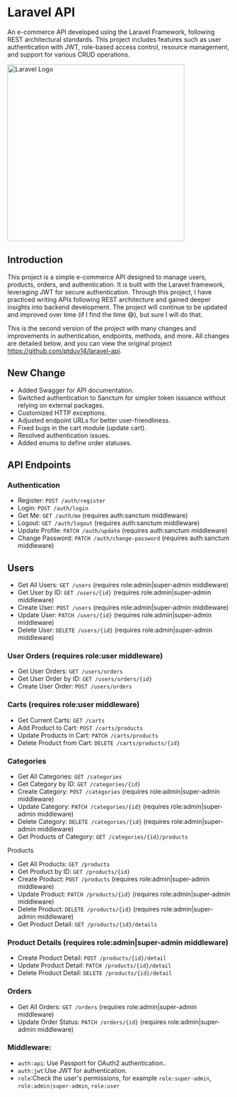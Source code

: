 # Laravel API
An e-commerce API developed using the Laravel Framework, following REST architectural standards. This project includes features such as user authentication with JWT, role-based access control, resource management, and support for various CRUD operations.

<a href="https://laravel.com" target="_blank"><img src="https://raw.githubusercontent.com/laravel/art/master/logo-lockup/5%20SVG/2%20CMYK/1%20Full%20Color/laravel-logolockup-cmyk-red.svg" width="400" alt="Laravel Logo"></a>

## Introduction

This project is a simple e-commerce API designed to manage users, products, orders, and authentication. It is built with the Laravel framework, leveraging JWT for secure authentication. Through this project, I have practiced writing APIs following REST architecture and gained deeper insights into backend development. The project will continue to be updated and improved over time (if I find the time 😅), but sure I will do that.

This is the second version of the project with many changes and improvements in authentication, endpoints, methods, and more. All changes are detailed below, and you can view the original project https://github.com/ptduy14/laravel-api.

## New Change
- Added Swagger for API documentation.
- Switched authentication to Sanctum for simpler token issuance without relying on external packages.
- Customized HTTP exceptions.
- Adjusted endpoint URLs for better user-friendliness.
- Fixed bugs in the cart module (update cart).
- Resolved authentication issues.
- Added enums to define order statuses.

## API Endpoints


### Authentication

- Register: `POST /auth/register`
- Login: `POST /auth/login`
- Get Me: `GET /auth/me` (requires auth:sanctum middleware)
- Logout: `GET /auth/logout` (requires auth:sanctum middleware)
- Update Profile: `PATCH /auth/update` (requires auth:sanctum middleware)
- Change Password: `PATCH /auth/change-password` (requires auth:sanctum middleware)

## Users

- Get All Users: `GET /users` (requires role:admin|super-admin middleware)
- Get User by ID: `GET /users/{id}` (requires role:admin|super-admin middleware)
- Create User: `POST /users` (requires role:admin|super-admin middleware)
- Update User: `PATCH /users/{id}` (requires role:admin|super-admin middleware)
- Delete User: `DELETE /users/{id}` (requires role:admin|super-admin middleware)

### User Orders (requires role:user middleware)

- Get User Orders: `GET /users/orders`
- Get User Order by ID: `GET /users/orders/{id}`
- Create User Order: `POST /users/orders`

### Carts (requires role:user middleware)

- Get Current Carts: `GET /carts`
- Add Product to Cart: `POST /carts/products`
- Update Products in Cart: `PATCH /carts/products`
- Delete Product from Cart: `DELETE /carts/products/{id}`

### Categories

- Get All Categories: `GET /categories`
- Get Category by ID: `GET /categories/{id}`
- Create Category: `POST /categories` (requires role:admin|super-admin middleware)
- Update Category: `PATCH /categories/{id}` (requires role:admin|super-admin middleware)
- Delete Category: `DELETE /categories/{id}` (requires role:admin|super-admin middleware)
- Get Products of Category: `GET /categories/{id}/products`

Products

- Get All Products: `GET /products`
- Get Product by ID: `GET /products/{id}`
- Create Product: `POST /products` (requires role:admin|super-admin middleware)
- Update Product: `PATCH /products/{id}` (requires role:admin|super-admin middleware)
- Delete Product: `DELETE /products/{id}` (requires role:admin|super-admin middleware)
- Get Product Detail: `GET /products/{id}/details`

### Product Details (requires role:admin|super-admin middleware)

- Create Product Detail: `POST /products/{id}/detail`
- Update Product Detail: `PATCH /products/{id}/detail`
- Delete Product Detail: `DELETE /products/{id}/detail`

### Orders

- Get All Orders: `GET /orders` (requires role:admin|super-admin middleware)
- Update Order Status: `PATCH /orders/{id}` (requires role:admin|super-admin middleware)

### Middleware:

- `auth:api`: Use Passport for OAuth2 authentication..
- `auth:jwt`:Use JWT for authentication.
- `role`:Check the user's permissions, for example `role:super-admin`, `role:admin|super-admin`, `role:user`
